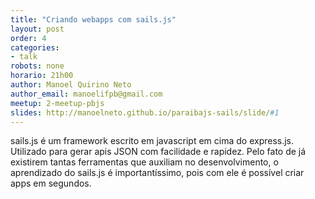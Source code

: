 ```yaml
---
title: "Criando webapps com sails.js"
layout: post
order: 4
categories:
- talk
robots: none
horario: 21h00
author: Manoel Quirino Neto
author_email: manoelifpb@gmail.com
meetup: 2-meetup-pbjs
slides: http://manoelneto.github.io/paraibajs-sails/slide/#1
---
```


sails.js é um framework escrito em javascript em cima do express.js. Utilizado para gerar apis JSON com facilidade e rapidez. Pelo fato de já existirem tantas ferramentas que auxiliam no desenvolvimento, o aprendizado do sails.js é importantíssimo, pois com ele é possível criar apps em segundos.
